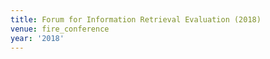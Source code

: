 ```yaml
---
title: Forum for Information Retrieval Evaluation (2018)
venue: fire_conference
year: '2018'
---
```

